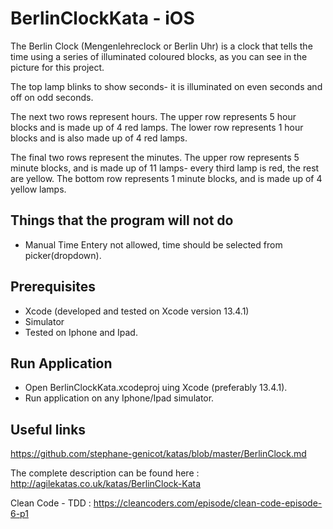 # BerlinClockKata - iOS

The Berlin Clock (Mengenlehreclock or Berlin Uhr) is a clock that tells the time using a series of illuminated coloured blocks, as you can see in the picture for this project.

The top lamp blinks to show seconds- it is illuminated on even seconds and off on odd seconds.

The next two rows represent hours. The upper row represents 5 hour blocks and is made up of 4 red lamps. The lower row represents 1 hour blocks and is also made up of 4 red lamps.

The final two rows represent the minutes. The upper row represents 5 minute blocks, and is made up of 11 lamps- every third lamp is red, the rest are yellow. The bottom row represents 1 minute blocks, and is made up of 4 yellow lamps.


## Things that the program will not do
- Manual Time Entery not allowed, time should be selected from picker(dropdown).

## Prerequisites

- Xcode (developed and tested on Xcode version 13.4.1)
- Simulator
- Tested on Iphone and Ipad.

## Run Application

- Open BerlinClockKata.xcodeproj uing Xcode (preferably 13.4.1).
- Run application on any Iphone/Ipad simulator.

## Useful links
https://github.com/stephane-genicot/katas/blob/master/BerlinClock.md

The complete description can be found here : http://agilekatas.co.uk/katas/BerlinClock-Kata

Clean Code - TDD : https://cleancoders.com/episode/clean-code-episode-6-p1
